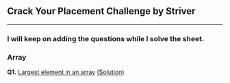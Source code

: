 ## Crack Your Placement Challenge by Striver 

---

### I will keep on adding the questions while I solve the sheet.

### Array

**Q1.** [Largest element in an array](https://www.codingninjas.com/studio/problems/largest-element-in-the-array-largest-element-in-the-array_5026279?utm_source=striver&utm_medium=website&utm_campaign=a_zcoursetuf) [(Solution)](/Arrays/Q1.%20Largest%20element%20in%20an%20array.cpp)

